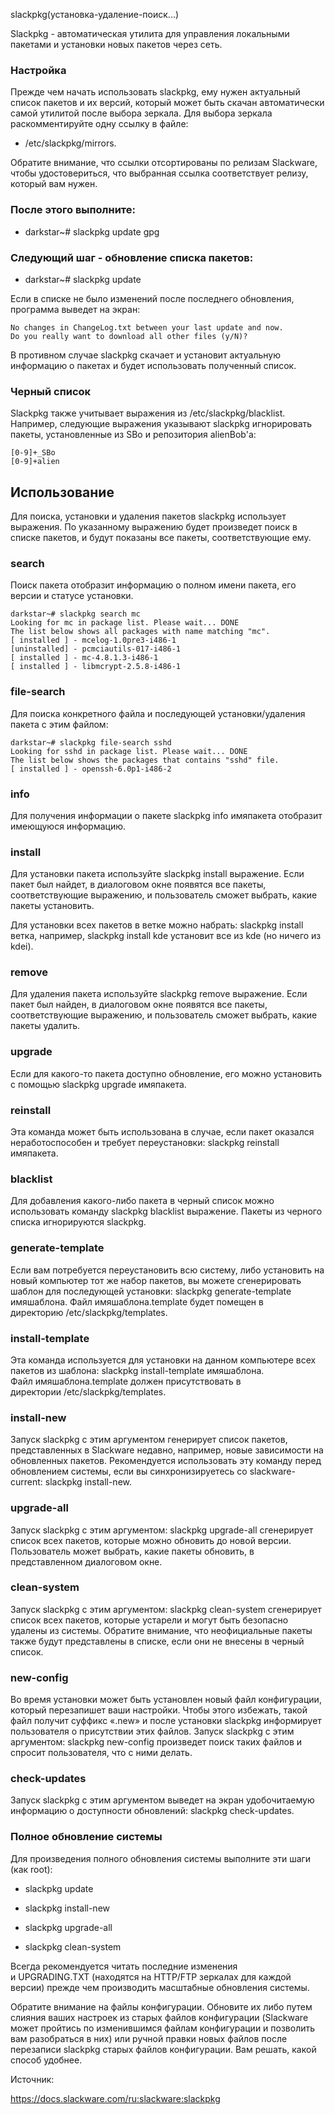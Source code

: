 slackpkg(установка-удаление-поиск...)

Slackpkg - автоматическая утилита для управления локальными пакетами и установки новых пакетов через сеть.

### Настройка

Прежде чем начать использовать slackpkg, ему нужен актуальный список пакетов и их версий, который может быть скачан автоматически самой утилитой после выбора зеркала. Для выбора зеркала раскомментируйте одну ссылку в файле:

- /etc/slackpkg/mirrors. 

Обратите внимание, что ссылки отсортированы по релизам Slackware, чтобы удостовериться, что выбранная ссылка соответствует релизу, который вам нужен.

### После этого выполните:

- darkstar~# slackpkg update gpg

### Следующий шаг - обновление списка пакетов:

- darkstar~# slackpkg update

Если в списке не было изменений после последнего обновления, программа выведет на экран:

	No changes in ChangeLog.txt between your last update and now. 
	Do you really want to download all other files (y/N)?

В противном случае slackpkg скачает и установит актуальную информацию о пакетах и будет использовать полученный список.

### Черный список

Slackpkg также учитывает выражения из /etc/slackpkg/blacklist. Например, следующие выражения указывают slackpkg игнорировать пакеты, установленные из SBo и репозитория alienBob'а:

	[0-9]+_SBo 
	[0-9]+alien

## Использование

Для поиска, установки и удаления пакетов slackpkg использует выражения. По указанному выражению будет произведет поиск в списке пакетов, и будут показаны все пакеты, соответствующие ему.

### search

Поиск пакета отобразит информацию о полном имени пакета, его версии и статусе установки.

	darkstar~# slackpkg search mc 
	Looking for mc in package list. Please wait... DONE 
	The list below shows all packages with name matching "mc". 
	[ installed ] - mcelog-1.0pre3-i486-1 
	[uninstalled] - pcmciautils-017-i486-1 
	[ installed ] - mc-4.8.1.3-i486-1 
	[ installed ] - libmcrypt-2.5.8-i486-1


### file-search

Для поиска конкретного файла и последующей установки/удаления пакета с этим файлом:

	darkstar~# slackpkg file-search sshd 
	Looking for sshd in package list. Please wait... DONE 
	The list below shows the packages that contains "sshd" file. 
	[ installed ] - openssh-6.0p1-i486-2

### info

Для получения информации о пакете slackpkg info имяпакета отобразит имеющуюся информацию.

### install

Для установки пакета используйте slackpkg install выражение. Если пакет был найдет, в диалоговом окне появятся все пакеты, соответствующие выражению, и пользователь сможет выбрать, какие пакеты установить.

Для установки всех пакетов в ветке можно набрать: slackpkg install ветка, например, slackpkg install kde установит все из kde (но ничего из kdei).

### remove

Для удаления пакета используйте slackpkg remove выражение. Если пакет был найден, в диалоговом окне появятся все пакеты, соответствующие выражению, и пользователь сможет выбрать, какие пакеты удалить.

### upgrade

Если для какого-то пакета доступно обновление, его можно установить с помощью slackpkg upgrade имяпакета.

### reinstall

Эта команда может быть использована в случае, если пакет оказался неработоспособен и требует переустановки: slackpkg reinstall имяпакета.

### blacklist

Для добавления какого-либо пакета в черный список можно использовать команду slackpkg blacklist выражение. Пакеты из черного списка игнорируются slackpkg.

### generate-template

Если вам потребуется переустановить всю систему, либо установить на новый компьютер тот же набор пакетов, вы можете сгенерировать шаблон для последующей установки: slackpkg generate-template имяшаблона. Файл имяшаблона.template будет помещен в директорию /etc/slackpkg/templates.

### install-template

Эта команда используется для установки на данном компьютере всех пакетов из шаблона: slackpkg install-template имяшаблона. Файл имяшаблона.template должен присутствовать в директории /etc/slackpkg/templates.

### install-new

Запуск slackpkg с этим аргументом генерирует список пакетов, представленных в Slackware недавно, например, новые зависимости на обновленных пакетов. Рекомендуется использовать эту команду перед обновлением системы, если вы синхронизируетесь со slackware-current: slackpkg install-new.

### upgrade-all

Запуск slackpkg с этим аргументом: slackpkg upgrade-all сгенерирует список всех пакетов, которые можно обновить до новой версии. Пользователь может выбрать, какие пакеты обновить, в представленном диалоговом окне.

### clean-system

Запуск slackpkg с этим аргументом: slackpkg clean-system сгенерирует список всех пакетов, которые устарели и могут быть безопасно удалены из системы. Обратите внимание, что неофициальные пакеты также будут представлены в списке, если они не внесены в черный список.

### new-config

Во время установки может быть установлен новый файл конфигурации, который перезапишет ваши настройки. Чтобы этого избежать, такой файл получит суффикс «.new» и после установки slackpkg информирует пользователя о присутствии этих файлов. Запуск slackpkg с этим аргументом: slackpkg new-config произведет поиск таких файлов и спросит пользователя, что с ними делать.

### check-updates

Запуск slackpkg с этим аргументом выведет на экран удобочитаемую информацию о доступности обновлений: slackpkg check-updates.

### Полное обновление системы

Для произведения полного обновления системы выполните эти шаги (как root):

- slackpkg update 

- slackpkg install-new 

- slackpkg upgrade-all 

- slackpkg clean-system

Всегда рекомендуется читать последние изменения и UPGRADING.TXT (находятся на HTTP/FTP зеркалах для каждой версии) прежде чем производить масштабные обновления системы.

Обратите внимание на файлы конфигурации. Обновите их либо путем слияния ваших настроек из старых файлов конфигурации (Slackware может пройтись по изменившимся файлам конфигурации и позволить вам разобраться в них) или ручной правки новых файлов после перезаписи slackpkg старых файлов конфигурации. Вам решать, какой способ удобнее.

Источник:

https://docs.slackware.com/ru:slackware:slackpkg